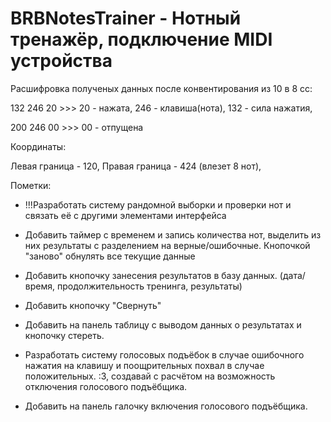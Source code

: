# BRBNotesTrainer - Нотный тренажёр, подключение MIDI устройства


Расшифровка полученых данных после конвентирования из 10 в 8 сс:

132 246 20 >>> 20 - нажата, 246 - клавиша(нота), 132 - сила нажатия,

200 246 00 >>> 00 - отпущена

Координаты:

Левая граница - 120, 
Правая граница - 424 (влезет 8 нот), 

Пометки:

- !!!Разработать систему рандомной выборки и проверки нот и связать её с другими элементами интерфейса  

- Добавить таймер с временем и запись количества нот, выделить из них результаты с разделением на верные/ошибочные. Кнопочкой "заново" обнулять все текущие данные

- Добавить кнопочку занесения результатов в базу данных. (дата/время, продолжительность тренинга, результаты)

- Добавить кнопочку "Свернуть"

- Добавить на панель таблицу с выводом данных о результатах и кнопочку стереть.

- Разработать систему голосовых подъёбок в случае ошибочного нажатия на клавишу и поощрительных похвал в случае положительных. :3, создавай с расчётом на возможность отключения голосового подъёбщика.

- Добавить на панель галочку включения голосового подъёбщика.
